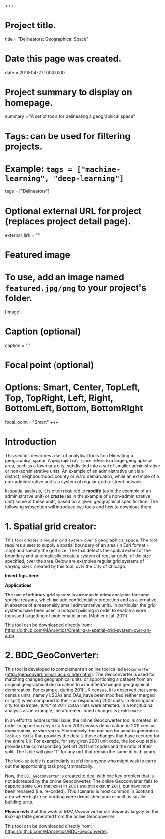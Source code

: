 +++
# Project title.
title = "Delineators: Geographical Space"

# Date this page was created.
date = 2016-04-27T00:00:00

# Project summary to display on homepage.
summary = "A set of tools for delineating a geographical space"

# Tags: can be used for filtering projects.
# Example: `tags = ["machine-learning", "deep-learning"]`
tags = ["Delineators"]

# Optional external URL for project (replaces project detail page).
external_link = ""

# Featured image
# To use, add an image named `featured.jpg/png` to your project's folder. 
[image]
  # Caption (optional)
  caption = " "
  
  # Focal point (optional)
  # Options: Smart, Center, TopLeft, Top, TopRight, Left, Right, BottomLeft, Bottom, BottomRight
  focal_point = "Smart"
+++

# Introduction

This section describes a set of analytical tools for delineating a geographical space. A `geographical space` refers to a large geographical area, such as a town or a  city, subdivided into a set of smaller administrative or non-administrative units.  An example of an administrative unit is a district, neighbourhood, county or ward demarcation, while an example of a non-administrative unit is a system of regular grid or street network.

In spatial analysis, it is often required to **modify** (as in the example of an administrative unit) or **create** (as in the example of a non-administrative unit) some of these units, based on a given geographical specification. The following subsection will introduce two tools and how to download them. 

# 1. Spatial grid creator: 
This tool creates a regular grid system over a geographical space. The tool requires a user to supply a spatial boundary of an area (in Esri format - .shp) and specify the grid size. The tool detects the spatial extent of the boundary and automatically create a system of regular grids, of the size specified, over the area. Below are examples regular grid systems of varying sizes, created by this tool, over the City of Chicago.

**Insert figs. here:**

**Applications**

The use of arbitrary grid system is common in crime analytics for some special reasons, which include confidentiality protection and as alternative in absence of a reasonably small adminstrative units. In particular, the grid systems have been used in hotspot policing in order to enable a more focussed targetting of problematic areas (Mohler et al. 2011).

This tool can be downloaded directly from: https://github.com/MAnalytics/Creating-a-spatial-grid-system-over-an-area   

# 2. BDC_GeoConverter: 

This tool is developed to complement an online tool called `Geoconverter` (http://geoconvert.mimas.ac.uk/index.html). The Geoconverter is used for matching changed geographical units, or apportioning a dataset from an original geographical demarcation to a modified/changed geographical demarcation. For example, during 2011 UK census, it is observed that some census units, namely LSOAs and OAs, have been modified (either merged or split) when compared to their corresponding 2001 units. In Birmingham city for example, 10%* of 2011 LSOA units were affected. In a longitudinal analysis as an example, the aforementioned changes is `problematic`. 

In an effort to address this issue, the online Geoconverter tool is created, in order to apportion any data from 2001 census demarcation to 2011 census demarcation, or vice versa. Alternatively, the tool can be used to generate a `look-up table` that provides the details those changes that have occured for the entire UK. For example, for any given 2001 unit code, the look-up table provides the corresponding (set of) 2011 unit codes and the ratio of their split. The table will give "1" for any unit that remain the same in both years.  

The look-up table is particularly useful for anyone who might wish to carry out the apportioning task programmatically.

Now, the `BDC_Geoconverter` is created to deal with one key problem that is not addressed by the online Geoconverter. The online Geoconverter fails to capture some OAs that exist in 2001 and still exist in 2011, but have now been renamed (i.e. re-coded). This scenario is most common in Scotland area where high-rise building were demolished and re-built as smaller building units.

**Please note** that the work of BDC_Geoconverter still depends largely on the look-up table generated from the online Geoconverter.

This tool can be downloaded directly from: https://github.com/MAnalytics/BDC-Geoconverter.








